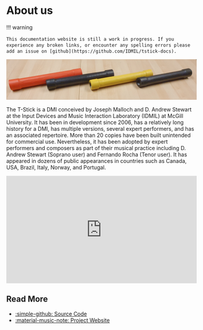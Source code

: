 # About us

!!! warning

    This documentation website is still a work in progress. If you experience any broken links, or encounter any spelling errors please add an issue on [github](https://github.com/IDMIL/tstick-docs).

![T-Stick Sopranino](./Images/tstick-banner.jpg)

The T-Stick is a DMI conceived by Joseph Malloch and D. Andrew Stewart at the Input Devices and Music Interaction Laboratory (IDMIL) at McGill University. It has been in development since 2006, has a relatively long history for a DMI, has multiple versions, several expert performers, and has an associated repertoire. More than 20 copies have been built unintended for commercial use. Nevertheless, it has been adopted by expert performers and composers as part of their musical practice including D. Andrew Stewart (Soprano user) and Fernando Rocha (Tenor user). It has appeared in dozens of public appearances in countries such as Canada, USA, Brazil, Italy, Norway, and Portugal.

<div style="padding:56.25% 0 0 0;position:relative;"><iframe src="https://www.youtube.com/embed/BudSGA511pg?si=oSp4g7a-amvRy366" style="position:absolute;top:0;left:0;width:100%;height:100%;" frameborder="0" allow="autoplay; fullscreen; picture-in-picture" allowfullscreen></iframe></div>


## Read More
- [:simple-github: Source Code](https://github.com/IDMIL/T-Stick)
- [:material-music-note: Project Website](https://www.idmil.org/project/the-t-stick/)